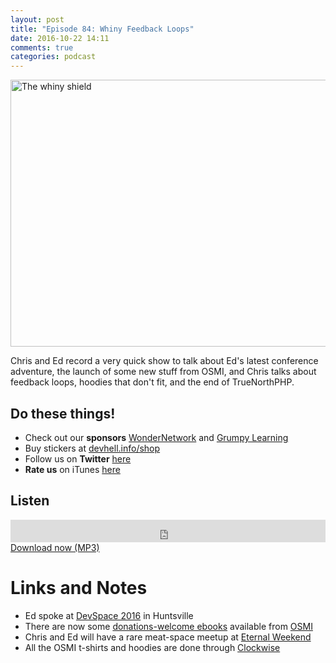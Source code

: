 ```yaml
---
layout: post
title: "Episode 84: Whiny Feedback Loops"
date: 2016-10-22 14:11
comments: true
categories: podcast
---
```


<a data-flickr-embed="true"  href="https://www.flickr.com/photos/quinnanya/2585258297/in/photolist-4Ws8dV-9RS2Wc-fh6Ax2-i2Wdf5-4h15he-cDH16o-dYrYWy-dx3LuY-brVhKj-9pRvi7-6HdP3b-dNAdU-49rZUS-7rysUb-8HeHAH-86Tr8N-4B42ND-8aC9nm-6ahsFh-ddKNqQ-4BrQdJ-7e6sAR-aCcQF-4JqpsF-4zopte-jzXJT9-7Ci8nb-rbxw65-3K47Sp-7e6soc-8azwXk-6Rk6qt-4svYxN-dGr2Ek-dtA3xj-EZYmU-5cBK5K-5xjtGH-PNfL2-pGFsx-4N1y6-EHWEkT-vCi6Wj-ppixB-8ypxpQ-8QWVDV-2vPyei-LBUDW-5X9ceS-aJMfcg" title="The whiny shield"><img src="https://c2.staticflickr.com/4/3183/2585258297_9bd8d7975c_z.jpg" width="640" height="427" alt="The whiny shield"></a>

Chris and Ed record a very quick show to talk about Ed's latest conference
adventure, the launch of some new stuff from OSMI, and Chris talks about
feedback loops, hoodies that don't fit, and the end of TrueNorthPHP.


## Do these things!

* Check out our **sponsors** [WonderNetwork](https://wondernetwork.com/) and [Grumpy Learning](https://grumpy-learning.com)
* Buy stickers at [devhell.info/shop](http://devhell.info/shop)
* Follow us on **Twitter** [here](https://twitter.com/dev_hell)
* **Rate us** on iTunes [here](http://itunes.apple.com/us/podcast/dev-hell/id489840699)

## Listen

<iframe frameborder='0' height='36px' scrolling='no' seamless src='https://simplecast.com/e/50403?style=dark' width='100%'></iframe>
<a href="http://audio.simplecast.com/50403.mp3" rel="enclosure">Download now (MP3)</a>


# Links and Notes

* Ed spoke at [DevSpace 2016](https://www.devspaceconf.com/) in Huntsville
* There are now some [donations-welcome ebooks](https://leanpub.com/u/osmi) available from [OSMI](https://osmihelp.org)
* Chris and Ed will have a rare meat-space meetup at [Eternal Weekend](http://www.cardtitan.com/eternal_weekend)
* All the OSMI t-shirts and hoodies are done through [Clockwise](http://clockwise.io)
